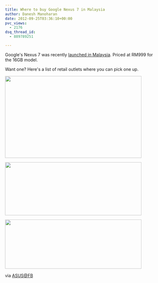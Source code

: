 ```yaml
---
title: Where to buy Google Nexus 7 in Malaysia
author: Danesh Manoharan
date: 2012-09-25T03:36:10+00:00
pvc_views:
  - 2176
dsq_thread_id:
  - 889789251

---
```

Google's Nexus 7 was recently [launched in Malaysia][1]. Priced at RM999 for the 16GB model.

Want one? Here's a list of retail outlets where you can pick one up.

<!--more-->

<a href="/posts/where-to-buy-google-nexus-7-in-malaysia/nexus-7-shops-malaysia-1/" rel="attachment wp-att-3047"><img loading="lazy" class="alignnone size-medium wp-image-3047" title="Nexus-7-shops-malaysia-1" src="/wp-content/uploads/2012/09/Nexus-7-shops-malaysia-1-450x270.jpg" alt="" width="450" height="270" srcset="/wp-content/uploads/2012/09/Nexus-7-shops-malaysia-1-450x270.jpg 450w, /wp-content/uploads/2012/09/Nexus-7-shops-malaysia-1-1024x615.jpg 1024w, /wp-content/uploads/2012/09/Nexus-7-shops-malaysia-1.jpg 1996w" sizes="(max-width: 450px) 100vw, 450px" /></a>

<a href="/posts/where-to-buy-google-nexus-7-in-malaysia/nexus-7-shops-malaysia-2/" rel="attachment wp-att-3046"><img loading="lazy" class="alignnone size-medium wp-image-3046" title="Nexus-7-shops-malaysia-2" src="/wp-content/uploads/2012/09/Nexus-7-shops-malaysia-2-450x175.jpg" alt="" width="450" height="175" srcset="/wp-content/uploads/2012/09/Nexus-7-shops-malaysia-2-450x175.jpg 450w, /wp-content/uploads/2012/09/Nexus-7-shops-malaysia-2-1024x399.jpg 1024w, /wp-content/uploads/2012/09/Nexus-7-shops-malaysia-2.jpg 1968w" sizes="(max-width: 450px) 100vw, 450px" /></a>

<a href="/posts/where-to-buy-google-nexus-7-in-malaysia/nexus-7-shops-malaysia-3/" rel="attachment wp-att-3045"><img loading="lazy" class="alignnone size-medium wp-image-3045" title="Nexus-7-shops-malaysia-3" src="/wp-content/uploads/2012/09/Nexus-7-shops-malaysia-3-450x162.jpg" alt="" width="450" height="162" srcset="/wp-content/uploads/2012/09/Nexus-7-shops-malaysia-3-450x162.jpg 450w, /wp-content/uploads/2012/09/Nexus-7-shops-malaysia-3-1024x369.jpg 1024w, /wp-content/uploads/2012/09/Nexus-7-shops-malaysia-3.jpg 1974w" sizes="(max-width: 450px) 100vw, 450px" /></a>

via [ASUS@FB][2]

 [1]: http://www.themalaysianinsider.com/tech/article/asus-launches-nexus-7-tablet-in-malaysia/
 [2]: https://www.facebook.com/media/set/?set=a.10151168737359116.475441.284216439115&type=1